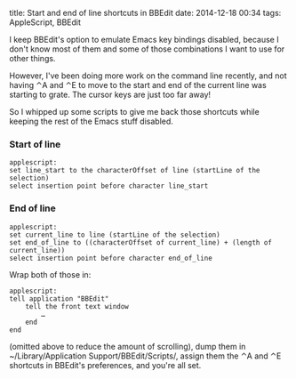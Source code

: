 title: Start and end of line shortcuts in BBEdit
date: 2014-12-18 00:34
tags: AppleScript, BBEdit

I keep BBEdit's option to emulate Emacs key bindings disabled, because I don't know most of them and some of those combinations I want to use for other things.

However, I've been doing more work on the command line recently, and not having ⌃A and ⌃E to move to the start and end of the current line was starting to grate. The cursor keys are just too far away!

So I whipped up some scripts to give me back those shortcuts while keeping the rest of the Emacs stuff disabled.

### Start of line

    applescript:
    set line_start to the characterOffset of line (startLine of the selection)
    select insertion point before character line_start

### End of line

    applescript:
    set current_line to line (startLine of the selection)
    set end_of_line to ((characterOffset of current_line) + (length of current_line))
    select insertion point before character end_of_line

Wrap both of those in:

    applescript:
    tell application "BBEdit"
        tell the front text window
            …
        end
    end

(omitted above to reduce the amount of scrolling), dump them in ~/Library/Application Support/BBEdit/Scripts/, assign them the ⌃A and ⌃E shortcuts in BBEdit's preferences, and you're all set.
